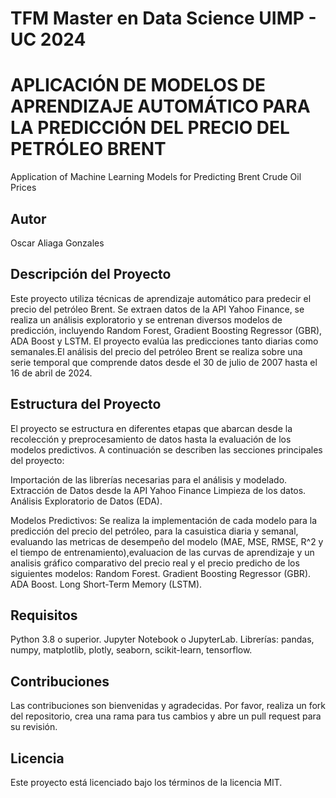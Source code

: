 # TFM Master en Data Science UIMP - UC 2024

# APLICACIÓN DE MODELOS DE APRENDIZAJE AUTOMÁTICO PARA LA PREDICCIÓN DEL PRECIO DEL PETRÓLEO BRENT
Application of Machine Learning Models for Predicting Brent Crude Oil Prices

## Autor
Oscar Aliaga Gonzales

## Descripción del Proyecto
Este proyecto utiliza técnicas de aprendizaje automático para predecir el precio del petróleo Brent. Se extraen datos de la API Yahoo Finance, se realiza un análisis exploratorio y se entrenan diversos modelos de predicción, incluyendo Random Forest, Gradient Boosting Regressor (GBR), ADA Boost y LSTM. El proyecto evalúa las predicciones tanto diarias como semanales.El análisis del precio del petróleo Brent se realiza sobre una serie temporal que comprende datos desde el 30 de julio de 2007 hasta el 16 de abril de 2024.

## Estructura del Proyecto
El proyecto se estructura en diferentes etapas que abarcan desde la recolección y preprocesamiento de datos hasta la evaluación de los modelos predictivos. A continuación se describen las secciones principales del proyecto:

Importación de las librerías necesarias para el análisis y modelado.
Extracción de Datos desde la API Yahoo Finance
Limpieza de los datos.
Análisis Exploratorio de Datos (EDA).   

Modelos Predictivos: Se realiza la implementación de cada modelo para la predicción del precio del petróleo, para la casuistica diaria y semanal, evaluando las metricas de desempeño del modelo (MAE, MSE, RMSE, R^2 y el tiempo de entrenamiento),evaluacion de las curvas de aprendizaje y un analisis gráfico comparativo del precio real y el precio predicho de los siguientes modelos: 
Random Forest.
Gradient Boosting Regressor (GBR).
ADA Boost.
Long Short-Term Memory (LSTM).

## Requisitos
Python 3.8 o superior.
Jupyter Notebook o JupyterLab.
Librerías: pandas, numpy, matplotlib, plotly, seaborn, scikit-learn, tensorflow.

## Contribuciones 
Las contribuciones son bienvenidas y agradecidas. Por favor, realiza un fork del repositorio, crea una rama para tus cambios y abre un pull request para su revisión.

## Licencia
Este proyecto está licenciado bajo los términos de la licencia MIT.





